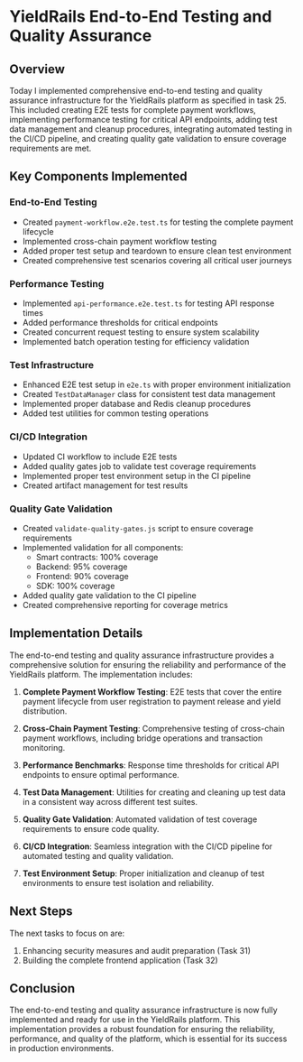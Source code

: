 # YieldRails End-to-End Testing and Quality Assurance

## Overview
Today I implemented comprehensive end-to-end testing and quality assurance infrastructure for the YieldRails platform as specified in task 25. This included creating E2E tests for complete payment workflows, implementing performance testing for critical API endpoints, adding test data management and cleanup procedures, integrating automated testing in the CI/CD pipeline, and creating quality gate validation to ensure coverage requirements are met.

## Key Components Implemented

### End-to-End Testing
- Created `payment-workflow.e2e.test.ts` for testing the complete payment lifecycle
- Implemented cross-chain payment workflow testing
- Added proper test setup and teardown to ensure clean test environment
- Created comprehensive test scenarios covering all critical user journeys

### Performance Testing
- Implemented `api-performance.e2e.test.ts` for testing API response times
- Added performance thresholds for critical endpoints
- Created concurrent request testing to ensure system scalability
- Implemented batch operation testing for efficiency validation

### Test Infrastructure
- Enhanced E2E test setup in `e2e.ts` with proper environment initialization
- Created `TestDataManager` class for consistent test data management
- Implemented proper database and Redis cleanup procedures
- Added test utilities for common testing operations

### CI/CD Integration
- Updated CI workflow to include E2E tests
- Added quality gates job to validate test coverage requirements
- Implemented proper test environment setup in the CI pipeline
- Created artifact management for test results

### Quality Gate Validation
- Created `validate-quality-gates.js` script to ensure coverage requirements
- Implemented validation for all components:
  - Smart contracts: 100% coverage
  - Backend: 95% coverage
  - Frontend: 90% coverage
  - SDK: 100% coverage
- Added quality gate validation to the CI pipeline
- Created comprehensive reporting for coverage metrics

## Implementation Details

The end-to-end testing and quality assurance infrastructure provides a comprehensive solution for ensuring the reliability and performance of the YieldRails platform. The implementation includes:

1. **Complete Payment Workflow Testing**: E2E tests that cover the entire payment lifecycle from user registration to payment release and yield distribution.

2. **Cross-Chain Payment Testing**: Comprehensive testing of cross-chain payment workflows, including bridge operations and transaction monitoring.

3. **Performance Benchmarks**: Response time thresholds for critical API endpoints to ensure optimal performance.

4. **Test Data Management**: Utilities for creating and cleaning up test data in a consistent way across different test suites.

5. **Quality Gate Validation**: Automated validation of test coverage requirements to ensure code quality.

6. **CI/CD Integration**: Seamless integration with the CI/CD pipeline for automated testing and quality validation.

7. **Test Environment Setup**: Proper initialization and cleanup of test environments to ensure test isolation and reliability.

## Next Steps
The next tasks to focus on are:
1. Enhancing security measures and audit preparation (Task 31)
2. Building the complete frontend application (Task 32)

## Conclusion
The end-to-end testing and quality assurance infrastructure is now fully implemented and ready for use in the YieldRails platform. This implementation provides a robust foundation for ensuring the reliability, performance, and quality of the platform, which is essential for its success in production environments.